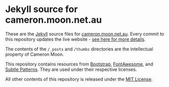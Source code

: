 Jekyll source for cameron.moon.net.au
=====================================
These are the [Jekyll](https://github.com/mojombo/jekyll) source files for [cameron.moon.net.au](http://cameron.moon.net.au). Every commit to this repository updates the live website - [see here for more details](http://cameron.moon.net.au/projects/deploying-jekyll-using-github).

The contents of the `/_posts` and `/thumbs` directories are the intellectual property of Cameron Moon.

This repository contains resources from [Bootstrap](http://twitter.github.com/bootstrap/), [FontAwesome](http://fortawesome.github.com/Font-Awesome/), and [Subtle Patterns](http://subtlepatterns.com/). They are used under their respective licenses.

All other contents of this repository is released under the [MIT License](http://opensource.org/licenses/MIT).
